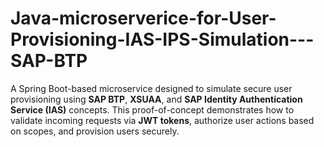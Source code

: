 # Java-microserverice-for-User-Provisioning-IAS-IPS-Simulation---SAP-BTP
A Spring Boot-based microservice designed to simulate secure user provisioning using **SAP BTP**, **XSUAA**, and **SAP Identity Authentication Service (IAS)** concepts. This proof-of-concept demonstrates how to validate incoming requests via **JWT tokens**, authorize user actions based on scopes, and provision users securely.
